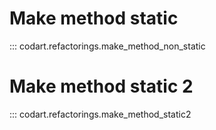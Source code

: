 # Make method static

::: codart.refactorings.make_method_non_static



# Make method static 2

::: codart.refactorings.make_method_static2